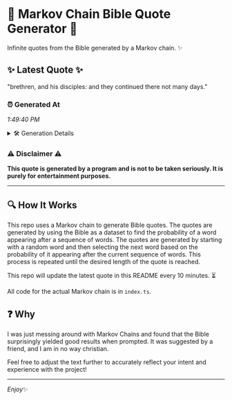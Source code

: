 # 📖 Markov Chain Bible Quote Generator 📖

Infinite quotes from the Bible generated by a Markov chain. ✨

## ✨ Latest Quote ✨
"brethren, and his disciples: and they continued there not many days."

### ⏰ Generated At
*1:49:40 PM*

<details>
    <summary>🛠️ Generation Details</summary>
    <p>
        <strong>🌱 Seed:</strong> brethren,<br>
        <strong>🔄 Iterations:</strong> 10<br>
        <strong>📜 Context History:</strong><br>[ brethren, ]: and<br>[ brethren,, and ]: his<br>[ brethren,, and, his ]: disciples:<br>[ brethren,, and, his, disciples: ]: and<br>[ brethren,, and, his, disciples:, and ]: they<br>[ brethren,, and, his, disciples:, and, they ]: continued<br>[ and, his, disciples:, and, they, continued ]: there<br>[ his, disciples:, and, they, continued, there ]: not<br>[ disciples:, and, they, continued, there, not ]: many<br>[ and, they, continued, there, not, many ]: days.<br>
    </p>
</details>

### ⚠️ Disclaimer ⚠️
**This quote is generated by a program and is not to be taken seriously. It is purely for entertainment purposes.**

---

## 🔍 How It Works

This repo uses a Markov chain to generate Bible quotes. The quotes are generated by using the Bible as a dataset to find the probability of a word appearing after a sequence of words. The quotes are generated by starting with a random word and then selecting the next word based on the probability of it appearing after the current sequence of words. This process is repeated until the desired length of the quote is reached.

This repo will update the latest quote in this README every 10 minutes. ⏳

All code for the actual Markov chain is in `index.ts`.

## ❓ Why

I was just messing around with Markov Chains and found that the Bible surprisingly yielded good results when prompted. 
It was suggested by a friend, and I am in no way christian.

Feel free to adjust the text further to accurately reflect your intent and experience with the project!

---

*Enjoy*✨
